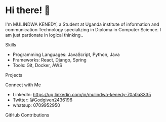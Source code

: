 # Hi there! 👋

I'm MULINDWA KENEDY, a Student at Uganda institute of information and communication Technology specializing in Diploma in Computer Science. I am just partionate in logical thinking..

Skills
- Programming Languages: JavaScript, Python, Java
- Frameworks: React, Django, Spring
- Tools: Git, Docker, AWS

Projects

 Connect with Me
- LinkedIn: https://ug.linkedin.com/in/mulindwa-kenedy-70a0a8335
- Twitter: @Godgiven2436196
- whatsup: 0709952950 

GitHub Contributions


<!---
KEN-TEK/KEN-TEK is a ✨ special ✨ repository because its `README.md` (this file) appears on your GitHub profile.
You can click the Preview link to take a look at your changes.
--->
